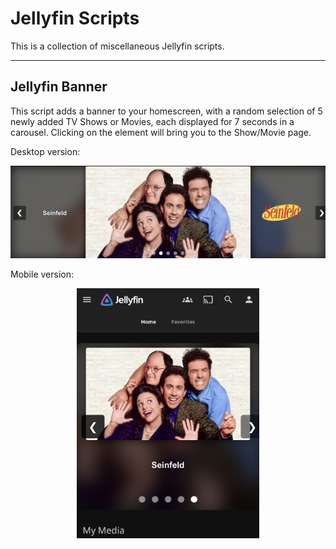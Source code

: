 # Jellyfin Scripts

This is a collection of miscellaneous Jellyfin scripts.

------

## Jellyfin Banner

This script adds a banner to your homescreen, with a random selection of 5 newly added TV Shows or Movies, each displayed for 7 seconds in a carousel.
Clicking on the element will bring you to the Show/Movie page.

Desktop version:

![](https://raw.githubusercontent.com/comtev/jellyfin-scripts/refs/heads/main/src/img/desktop.png)

Mobile version:
<p align="center">
<img src="https://raw.githubusercontent.com/comtev/jellyfin-scripts/refs/heads/main/src/img/mobile.jpg" height=400 style="display: block; margin: 0 auto" />
</p>  
